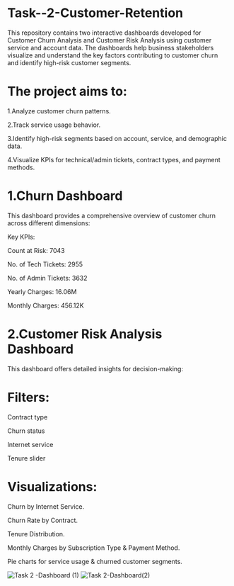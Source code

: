 # Task--2-Customer-Retention
This repository contains two interactive dashboards developed for Customer Churn Analysis and Customer Risk Analysis using customer service and account data. The dashboards help business stakeholders visualize and understand the key factors contributing to customer churn and identify high-risk customer segments.

# The project aims to:

1.Analyze customer churn patterns.

2.Track service usage behavior.

3.Identify high-risk segments based on account, service, and demographic data.

4.Visualize KPIs for technical/admin tickets, contract types, and payment methods.
# 1.Churn Dashboard
This dashboard provides a comprehensive overview of customer churn across different dimensions:

Key KPIs:

Count at Risk: 7043

No. of Tech Tickets: 2955

No. of Admin Tickets: 3632

Yearly Charges: 16.06M

Monthly Charges: 456.12K

# 2.Customer Risk Analysis Dashboard
This dashboard offers detailed insights for decision-making:

# Filters:

Contract type

Churn status

Internet service

Tenure slider

# Visualizations:

Churn by Internet Service.

Churn Rate by Contract.

Tenure Distribution.

Monthly Charges by Subscription Type & Payment Method.

Pie charts for service usage & churned customer segments.

![Task 2 -Dashboard (1)](https://github.com/user-attachments/assets/11d6c5dd-c52a-40d8-8bd4-79faa4cea592)
![Task 2-Dashboard(2)](https://github.com/user-attachments/assets/879667b7-9ef6-4cca-b252-20a6dacf4c1a)



